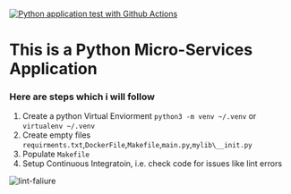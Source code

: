 [![Python application test with Github Actions](https://github.com/alihaider21/python-mircoservices/actions/workflows/devops.yml/badge.svg)](https://github.com/alihaider21/python-mircoservices/actions/workflows/devops.yml)

# This is a Python Micro-Services Application

### Here are steps which i will follow

1. Create a python Virtual Enviorment `python3 -m venv ~/.venv` or `virtualenv ~/.venv`
2. Create empty files `requirments.txt`,`DockerFile`,`Makefile`,`main.py`,`mylib\__init.py`
3. Populate `Makefile`
4. Setup Continuous Integratoin, i.e. check code for issues like lint errors

![lint-faliure](https://user-images.githubusercontent.com/57058911/229337811-9bc0b402-cd3b-4291-ac6e-31d777f70ee7.JPG)

